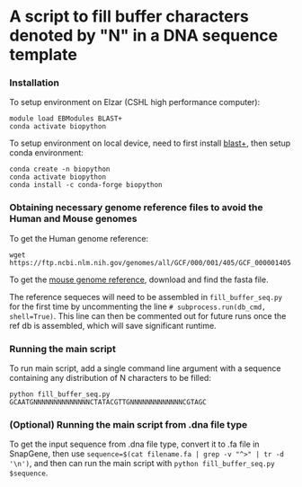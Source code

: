 # A script to fill buffer characters denoted by "N" in a DNA sequence template

### Installation
To setup environment on Elzar (CSHL high performance computer):
```
module load EBModules BLAST+
conda activate biopython
```

To setup environment on local device, need to first install [blast+](https://blast.ncbi.nlm.nih.gov/doc/blast-help/downloadblastdata.html), then setup conda environment:
```
conda create -n biopython
conda activate biopython
conda install -c conda-forge biopython
```

### Obtaining necessary genome reference files to avoid the Human and Mouse genomes
To get the Human genome reference:
```
wget https://ftp.ncbi.nlm.nih.gov/genomes/all/GCF/000/001/405/GCF_000001405.40_GRCh38.p14/GCF_000001405.40_GRCh38.p14_genomic.fna.gz
```

To get the [mouse genome reference](https://www.ncbi.nlm.nih.gov/datasets/genome/GCF_000001635.27/), download and find the fasta file.

The reference sequeces will need to be assembled in `fill_buffer_seq.py` for the first time by uncommenting the line `# subprocess.run(db_cmd, shell=True)`. This line can then be commented out for future runs once the ref db is assembled, which will save significant runtime.

### Running the main script
To run main script, add a single command line argument with a sequence containing any distribution of N characters to be filled:
```
python fill_buffer_seq.py GCAATGNNNNNNNNNNNNNNCTATACGTTGNNNNNNNNNNNNNCGTAGC
```


### (Optional) Running the main script from .dna file type
To get the input sequence from .dna file type, convert it to .fa file in SnapGene, then use `sequence=$(cat filename.fa | grep -v "^>" | tr -d '\n')`, and then can run the main script with `python fill_buffer_seq.py $sequence`.